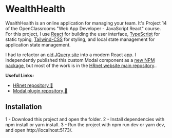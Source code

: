 # WealthHealth

WealthHealth is an online application for managing your team. It's Project 14 of the OpenClassrooms "Web App Developer - JavaScript React" course. For this project, I use [React](https://fr.react.dev/) for building the user interface, [TypeScript](https://www.typescriptlang.org/) for static typing, [Tailwind-CSS](https://tailwindcss.com/) for styling, and local state management for application state management.

I had to refactor an [old JQuery site](https://github.com/OpenClassrooms-Student-Center/P12_Front-end) into a modern React app. I independently published this custom Modal component as a [new NPM package](https://www.npmjs.com/package/lib-modal-hrnet), but most of the work is in the [HRnet website main repository](https://github.com/Swan123456/WealthHealth)..

**Useful Links:**

-   [HRnet repository 📖](https://github.com/Swan123456/WealthHealth)
-   [Modal plugin repository 📖](https://github.com/Swan123456/lib-modal)

## Installation

1 - Download this project and open the folder.
2 - Install dependencies with npm install or yarn install.
3 - Run the project with npm run dev or yarn dev, and open http://localhost:5173/.